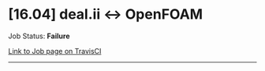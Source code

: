 # [16.04] deal.ii <-> OpenFOAM

Job Status: **Failure**

[Link to Job page on TravisCI](https://travis-ci.org/precice/systemtests/jobs/641687658)

---